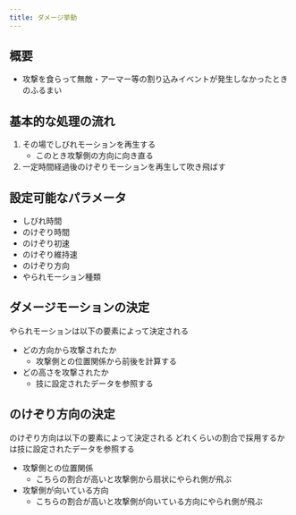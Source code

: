 ```yaml
---
title: ダメージ挙動
---
```


## 概要
* 攻撃を食らって無敵・アーマー等の割り込みイベントが発生しなかったときのふるまい

## 基本的な処理の流れ
1. その場でしびれモーションを再生する
    * このとき攻撃側の方向に向き直る
2. 一定時間経過後のけぞりモーションを再生して吹き飛ばす

## 設定可能なパラメータ
* しびれ時間
* のけぞり時間
* のけぞり初速
* のけぞり維持速
* のけぞり方向
* やられモーション種類

## ダメージモーションの決定
やられモーションは以下の要素によって決定される
* どの方向から攻撃されたか
    * 攻撃側との位置関係から前後を計算する
* どの高さを攻撃されたか
    * 技に設定されたデータを参照する

## のけぞり方向の決定
のけぞり方向は以下の要素によって決定される
どれくらいの割合で採用するかは技に設定されたデータを参照する
* 攻撃側との位置関係
    * こちらの割合が高いと攻撃側から扇状にやられ側が飛ぶ
* 攻撃側が向いている方向
    * こちらの割合が高いと攻撃側が向いている方向にやられ側が飛ぶ
